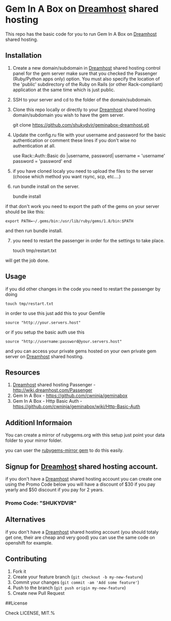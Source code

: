 # Gem In A Box on [Dreamhost](http://www.dreamhost.com/r.cgi?239314) shared hosting

This repo has the basic code for you to run Gem In A Box on [Dreamhost](http://www.dreamhost.com/r.cgi?239314) shared hosting.

## Installation

1) Create a new domain/subdomain in [Dreamhost](http://www.dreamhost.com/r.cgi?239314) shared hosting control panel for the gem server make sure that you checked the Passenger (Ruby/Python apps only) option. You must also specify the location of the 'public' subdirectory of the Ruby on Rails (or other Rack-compliant) application at the same time which is just public.

2) SSH to your server and cd to the folder of the domain/subdomain.

3) Clone this repo locally or directly to your [Dreamhost](http://www.dreamhost.com/r.cgi?239314) shared hosting domain/subdomain you wish to have the gem server.

	git clone https://github.com/shukydvir/geminabox-dreamhost.git
	
4) Update the config.ru file with your username and password for the basic authentication or comment these lines if you don't wise no authentication at all.

	use Rack::Auth::Basic do |username, password|
	  username = 'username'
	  password = 'password'
	end
	
5) if you have cloned localy you need to upload the files to the server (choose which method you want rsync, scp, etc….)

6) run bundle install on the server.

	bundle install
	
if that don't work you need to export the path of the gems on your server should be like this:

	export PATH=~/.gems/bin:/usr/lib/ruby/gems/1.8/bin:$PATH
	
and then run bundle install.

7) you need to restart the passenger in order for the settings to take place.

	touch tmp/restart.txt
	
will get the job done.

## Usage

if you did other changes in the code you need to restart the passenger by doing

	touch tmp/restart.txt
	
	
in order to use this just add this to your Gemfile

	source "http://your.servers.host"
	
or if you setup the basic auth use this

	source "http://username:password@your.servers.host"
	
and you can access your private gems hosted on your own private gem server on [Dreamhost](http://www.dreamhost.com/r.cgi?239314) shared hosting.
## Resources

1. [Dreamhost](http://www.dreamhost.com/r.cgi?239314) shared hosting Passenger - <http://wiki.dreamhost.com/Passenger>
2. Gem In A Box - <https://github.com/cwninja/geminabox>
3. Gem In A Box - Http Basic Auth - <https://github.com/cwninja/geminabox/wiki/Http-Basic-Auth>

## Additionl Informaion

You can create a mirror of rubygems.org with this setup just point your data folder to your mirror folder.

you can user the [rubygems-mirror gem](https://github.com/rubygems/rubygems-mirror) to do this easily.

## Signup for [Dreamhost](http://www.dreamhost.com/r.cgi?239314) shared hosting account.

if you don't have a [Dreamhost](http://www.dreamhost.com/r.cgi?239314) shared hosting account you can create one using the Promo Code below you will have a discount of $30 if you pay yearly and $50 discount if you pay for 2 years.

### Promo Code: "SHUKYDVIR"

## Alternatives

if you don't have a [Dreamhost](http://www.dreamhost.com/r.cgi?239314) shared hosting account (you should totaly get one, their are cheap and very good) you can use the same code on openshift for example.


## Contributing

1. Fork it
2. Create your feature branch (`git checkout -b my-new-feature`)
3. Commit your changes (`git commit -am 'Add some feature'`)
4. Push to the branch (`git push origin my-new-feature`)
5. Create new Pull Request

##License

Check LICENSE, MIT.%